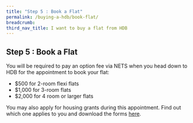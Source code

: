 ```yaml
---
title: "Step 5 : Book a Flat"
permalink: /buying-a-hdb/book-flat/
breadcrumb: 
third_nav_title: I want to buy a flat from HDB
---
```


## Step 5 : Book a Flat

You will be required to pay an option fee via NETS when you head down to HDB for the appointment to book your flat:

- $500 for 2-room flexi flats
- $1,000 for 3-room flats 
- $2,000 for 4 room or larger flats

You may also apply for housing grants during this appointment. Find out which one applies to you and download the forms [here](https://www.hdb.gov.sg/cs/infoweb/residential/buying-a-flat/new/cpf-housing-grants-for-hdb-flats).

